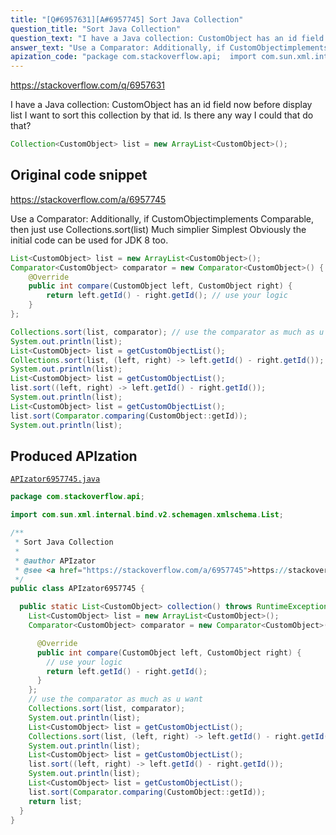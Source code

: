 ```yaml
---
title: "[Q#6957631][A#6957745] Sort Java Collection"
question_title: "Sort Java Collection"
question_text: "I have a Java collection: CustomObject has an id field now before display list I want to sort this collection by that id. Is there any way I could that do that?"
answer_text: "Use a Comparator: Additionally, if CustomObjectimplements Comparable, then just use Collections.sort(list) Much simplier Simplest Obviously the initial code can be used for JDK 8 too."
apization_code: "package com.stackoverflow.api;  import com.sun.xml.internal.bind.v2.schemagen.xmlschema.List;  /**  * Sort Java Collection  *  * @author APIzator  * @see <a href=\"https://stackoverflow.com/a/6957745\">https://stackoverflow.com/a/6957745</a>  */ public class APIzator6957745 {    public static List<CustomObject> collection() throws RuntimeException {     List<CustomObject> list = new ArrayList<CustomObject>();     Comparator<CustomObject> comparator = new Comparator<CustomObject>() {        @Override       public int compare(CustomObject left, CustomObject right) {         // use your logic         return left.getId() - right.getId();       }     };     // use the comparator as much as u want     Collections.sort(list, comparator);     System.out.println(list);     List<CustomObject> list = getCustomObjectList();     Collections.sort(list, (left, right) -> left.getId() - right.getId());     System.out.println(list);     List<CustomObject> list = getCustomObjectList();     list.sort((left, right) -> left.getId() - right.getId());     System.out.println(list);     List<CustomObject> list = getCustomObjectList();     list.sort(Comparator.comparing(CustomObject::getId));     return list;   } }"
---
```


https://stackoverflow.com/q/6957631

I have a Java collection:
CustomObject has an id field now before display list I want to sort this collection by that id.
Is there any way I could that do that?


```java
Collection<CustomObject> list = new ArrayList<CustomObject>();
```


## Original code snippet

https://stackoverflow.com/a/6957745

Use a Comparator:
Additionally, if CustomObjectimplements Comparable, then just use Collections.sort(list)
Much simplier
Simplest
Obviously the initial code can be used for JDK 8 too.

```java
List<CustomObject> list = new ArrayList<CustomObject>();
Comparator<CustomObject> comparator = new Comparator<CustomObject>() {
    @Override
    public int compare(CustomObject left, CustomObject right) {
        return left.getId() - right.getId(); // use your logic
    }
};

Collections.sort(list, comparator); // use the comparator as much as u want
System.out.println(list);
List<CustomObject> list = getCustomObjectList();
Collections.sort(list, (left, right) -> left.getId() - right.getId());
System.out.println(list);
List<CustomObject> list = getCustomObjectList();
list.sort((left, right) -> left.getId() - right.getId());
System.out.println(list);
List<CustomObject> list = getCustomObjectList();
list.sort(Comparator.comparing(CustomObject::getId));
System.out.println(list);
```

## Produced APIzation

[`APIzator6957745.java`](https://github.com/pasqualesalza/apization-temp-data/raw/master/apizations/java/APIzator6957745.java)

```java
package com.stackoverflow.api;

import com.sun.xml.internal.bind.v2.schemagen.xmlschema.List;

/**
 * Sort Java Collection
 *
 * @author APIzator
 * @see <a href="https://stackoverflow.com/a/6957745">https://stackoverflow.com/a/6957745</a>
 */
public class APIzator6957745 {

  public static List<CustomObject> collection() throws RuntimeException {
    List<CustomObject> list = new ArrayList<CustomObject>();
    Comparator<CustomObject> comparator = new Comparator<CustomObject>() {

      @Override
      public int compare(CustomObject left, CustomObject right) {
        // use your logic
        return left.getId() - right.getId();
      }
    };
    // use the comparator as much as u want
    Collections.sort(list, comparator);
    System.out.println(list);
    List<CustomObject> list = getCustomObjectList();
    Collections.sort(list, (left, right) -> left.getId() - right.getId());
    System.out.println(list);
    List<CustomObject> list = getCustomObjectList();
    list.sort((left, right) -> left.getId() - right.getId());
    System.out.println(list);
    List<CustomObject> list = getCustomObjectList();
    list.sort(Comparator.comparing(CustomObject::getId));
    return list;
  }
}

```